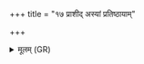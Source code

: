 +++
title = "१७ प्राशीद् अस्यां प्रतिष्ठायाम्"

+++
<details><summary>मूलम् (GR)</summary>

(…) +++(see 1abc)+++  
(…) प्राशीद् अस्यां प्रतिष्ठायां प्राशीत् ॥
</details>